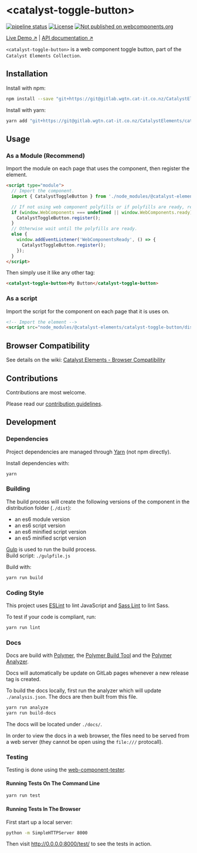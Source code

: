 # &lt;catalyst-toggle-button&gt;

[![pipeline status](https://gitlab.wgtn.cat-it.co.nz/CatalystElements/catalyst-toggle-button/badges/master/pipeline.svg)](https://gitlab.wgtn.cat-it.co.nz/CatalystElements/catalyst-toggle-button/pipelines)
[![License](https://img.shields.io/badge/license-BSD%203--Clause-blue.svg)](LICENSE)
[![Not published on webcomponents.org](https://img.shields.io/badge/webcomponents.org-unpublished-red.svg)](https://gitlab.wgtn.cat-it.co.nz/CatalystElements/catalyst-toggle-button)

[Live Demo ↗](http://catalystelements.pages.gitlab.wgtn.cat-it.co.nz/CatalystElements/#/elements/catalyst-toggle-button/demos/basic)
|
[API documentation ↗](http://catalystelements.pages.gitlab.wgtn.cat-it.co.nz/CatalystElements/#/elements/catalyst-toggle-button)

`<catalyst-toggle-button>` is a web component toggle button, part of the `Catalyst Elements Collection`.

## Installation

Install with npm:

```sh
npm install --save "git+https://git@gitlab.wgtn.cat-it.co.nz/CatalystElements/catalyst-toggle-button.git"
```

Install with yarn:

```sh
yarn add "git+https://git@gitlab.wgtn.cat-it.co.nz/CatalystElements/catalyst-toggle-button.git"
```

## Usage

### As a Module (Recommend)

Import the module on each page that uses the component, then register the element.

```html
<script type="module">
  // Import the component.
  import { CatalystToggleButton } from './node_modules/@catalyst-elements/catalyst-toggle-button/dist/catalyst-toggle-button.module.js';

  // If not using web component polyfills or if polyfills are ready, register the elements.
  if (window.WebComponents === undefined || window.WebComponents.ready) {
    CatalystToggleButton.register();
  }
  // Otherwise wait until the polyfills are ready.
  else {
    window.addEventListener('WebComponentsReady', () => {
      CatalystToggleButton.register();
    });
  }
</script>
```

Then simply use it like any other tag:

```html
<catalyst-toggle-button>My Button</catalyst-toggle-button>
```

### As a script

Import the script for the component on each page that it is uses on.

```html
<!-- Import the element -->
<script src="node_modules/@catalyst-elements/catalyst-toggle-button/dist/catalyst-toggle-button.js"></script>
```

## Browser Compatibility

See details on the wiki: [Catalyst Elements - Browser Compatibility](https://wiki.wgtn.cat-it.co.nz/wiki/Catalyst_Elements#Browser_Compatibility)

## Contributions

Contributions are most welcome.

Please read our [contribution guidelines](./CONTRIBUTING.md).

## Development

### Dependencies

Project dependencies are managed through [Yarn](https://yarnpkg.com/lang/en/docs/install/) (not npm directly).

Install dependencies with:

```sh
yarn
```

### Building

The build process will create the following versions of the component in the distribution folder (`./dist`):

* an es6 module version
* an es6 script version
* an es6 minified script version
* an es5 minified script version

[Gulp](https://gulpjs.com/) is used to run the build process.  
Build script: `./gulpfile.js`

Build with:

```sh
yarn run build
```

### Coding Style

This project uses [ESLint](http://eslint.org/) to lint JavaScript and [Sass Lint](https://github.com/sasstools/sass-lint) to lint Sass.

To test if your code is compliant, run:

```sh
yarn run lint
```

### Docs

Docs are build with [Polymer](https://www.polymer-project.org/), the [Polymer Build Tool](https://github.com/Polymer/polymer-build) and the [Polymer Analyzer](https://github.com/Polymer/polymer-analyzer).

Docs will automatically be update on GitLab pages whenever a new release tag is created.

To build the docs locally, first run the analyzer which will update `./analysis.json`. The docs are then built from this file.

```sh
yarn run analyze
yarn run build-docs
```

The docs will be located under `./docs/`.

In order to view the docs in a web browser, the files need to be served from a web server (they cannot be open using the `file:///` protocall).

### Testing

Testing is done using the [web-component-tester](https://github.com/Polymer/web-component-tester).

#### Running Tests On The Command Line

```sh
yarn run test
```

#### Running Tests In The Browser

First start up a local server:

```sh
python -m SimpleHTTPServer 8000
```

Then visit http://0.0.0.0:8000/test/ to see the tests in action.

